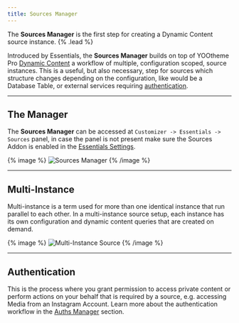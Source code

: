 ```yaml
---
title: Sources Manager
---
```


The **Sources Manager** is the first step for creating a Dynamic Content source instance. {% .lead %}

Introduced by Essentials, the **Sources Manager** builds on top of YOOtheme Pro [Dynamic Content](https://yootheme.com/support/yootheme-pro/joomla/dynamic-content) a workflow of multiple, configuration scoped, source instances. This is a useful, but also necessary, step for sources which structure changes depending on the configuration, like would be a Database Table, or external services requiring [authentication](#authentication).

---

## The Manager

The **Sources Manager** can be accessed at `Customizer -> Essentials -> Sources` panel, in case the panel is not present make sure the Sources Addon is enabled in the [Essentials Settings](../settings).

{% image %}
![Sources Manager](/assets/ytp/sources-manager.gif)
{% /image %}

---

## Multi-Instance

Multi-instance is a term used for more than one identical instance that run parallel to each other. In a multi-instance source setup, each instance has its own configuration and dynamic content queries that are created on demand.

{% image %}
![Multi-Instance Source](/assets/ytp/sources/manager-instance-multi.webp)
{% /image %}

---

## Authentication

This is the process where you grant permission to access private content or perform actions on your behalf that is required by a source, e.g. accessing Media from an Instagram Account. Learn more about the authentication workflow in the [Auths Manager](../auths-manager) section.
